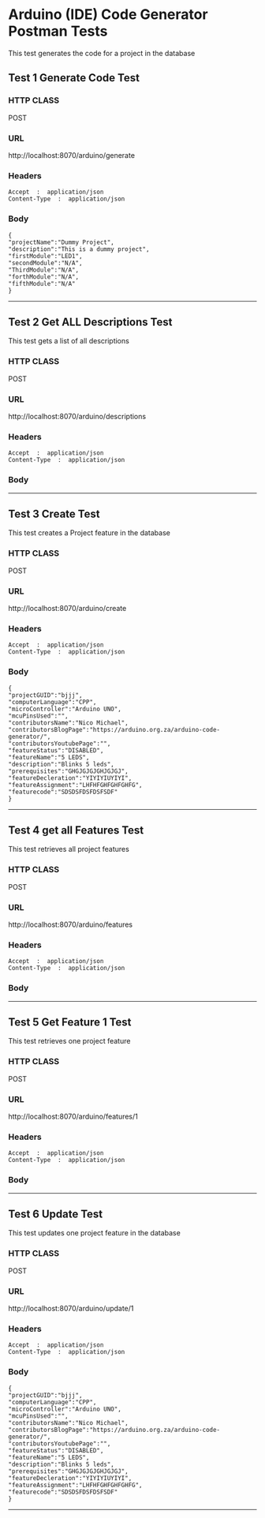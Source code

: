 # Arduino (IDE) Code Generator Postman Tests
This test generates the code for a project in the database

## Test 1 Generate Code Test

### HTTP CLASS
POST

### URL
http://localhost:8070/arduino/generate 

### Headers
```
Accept  :  application/json
Content-Type  :  application/json
```

### Body
```
{
"projectName":"Dummy Project",
"description":"This is a dummy project",
"firstModule":"LED1",
"secondModule":"N/A",
"ThirdModule":"N/A",
"forthModule":"N/A",
"fifthModule":"N/A"
}
```  
_____________________________________________________________________________________

## Test 2 Get ALL Descriptions Test
This test gets a list of all descriptions

### HTTP CLASS
POST

### URL
http://localhost:8070/arduino/descriptions

### Headers
```
Accept  :  application/json
Content-Type  :  application/json
```

### Body

_____________________________________________________________________________________


## Test 3 Create Test
This test creates a Project feature in the database

### HTTP CLASS
POST

### URL
http://localhost:8070/arduino/create 

### Headers
```
Accept  :  application/json
Content-Type  :  application/json
```

### Body
```
{
"projectGUID":"bjjj",	
"computerLanguage":"CPP",	
"microController":"Arduino UNO",	
"mcuPinsUsed":"",	
"contributorsName":"Nico Michael",	
"contributorsBlogPage":"https://arduino.org.za/arduino-code-generator/",	
"contributorsYoutubePage":"",	
"featureStatus":"DISABLED",
"featureName":"5 LEDS",	
"description":"Blinks 5 leds",	
"prerequisites":"GHGJGJGJGHJGJGJ",	
"featureDecleration":"YIYIYIUYIYI",
"featureAssignment":"LHFHFGHFGHFGHFG",
"featurecode":"SDSDSFDSFDSFSDF"
}
```  
_____________________________________________________________________________________

## Test 4 get all Features Test
This test retrieves all project features

### HTTP CLASS
POST

### URL
http://localhost:8070/arduino/features

### Headers
```
Accept  :  application/json
Content-Type  :  application/json
```

### Body

_____________________________________________________________________________________


## Test 5 Get Feature 1 Test
This test retrieves one project feature

### HTTP CLASS
POST

### URL
http://localhost:8070/arduino/features/1

### Headers
```
Accept  :  application/json
Content-Type  :  application/json
```

### Body

_____________________________________________________________________________________


## Test 6 Update Test
This test updates one project feature in the database

### HTTP CLASS
POST

### URL
http://localhost:8070/arduino/update/1

### Headers
```
Accept  :  application/json
Content-Type  :  application/json
```

### Body
```
{
"projectGUID":"bjjj",	
"computerLanguage":"CPP",	
"microController":"Arduino UNO",	
"mcuPinsUsed":"",	
"contributorsName":"Nico Michael",	
"contributorsBlogPage":"https://arduino.org.za/arduino-code-generator/",	
"contributorsYoutubePage":"",	
"featureStatus":"DISABLED",
"featureName":"5 LEDS",	
"description":"Blinks 5 leds",	
"prerequisites":"GHGJGJGJGHJGJGJ",	
"featureDecleration":"YIYIYIUYIYI",
"featureAssignment":"LHFHFGHFGHFGHFG",
"featurecode":"SDSDSFDSFDSFSDF"
}
```  
_____________________________________________________________________________________

